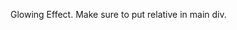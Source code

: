 <div className="absolute top-15 w-[300px] h-[100px] bg-orange-500 opacity-20 blur-3xl rounded-full pointer-events-none "></div> 

Glowing Effect. Make sure to put relative in main div. 
